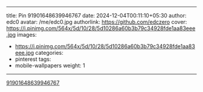 
---
title: Pin 91901648639946767
date: 2024-12-04T00:11:10+05:30
author: edc0
avatar: /me/edc0.jpg
authorlink: https://github.com/edczero
cover: https://i.pinimg.com/564x/5d/10/28/5d10286a60b3b79c34928fde1aa83eee.jpg
images:
   - https://i.pinimg.com/564x/5d/10/28/5d10286a60b3b79c34928fde1aa83eee.jpg
categories:
  - pinterest
tags:
  - mobile-wallpapers
weight: 1
---

<!--more-->

[91901648639946767](https://in.pinterest.com/pin/91901648639946767/)

	